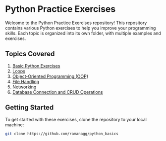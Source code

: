 # Python Practice Exercises

Welcome to the Python Practice Exercises repository! This repository contains various Python exercises to help you improve your programming skills. Each topic is organized into its own folder, with multiple examples and exercises.

## Topics Covered

1. [Basic Python Exercises](basic_python_exercises)
2. [Loops](loops)
3. [Object-Oriented Programming (OOP)](object_oriented_programming)
4. [File Handling](file_handling)
5. [Networking](networking)
6. [Database Connection and CRUD Operations](database_connection_and_crud_operations)

## Getting Started

To get started with these exercises, clone the repository to your local machine:

```bash
git clone https://github.com/ramanagg/python_basics
